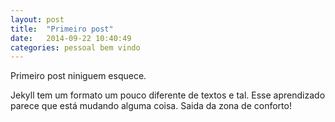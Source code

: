 ```yaml
---
layout: post
title:  "Primeiro post"
date:   2014-09-22 10:40:49
categories: pessoal bem vindo
---
```

Primeiro post niniguem esquece.

Jekyll tem um formato um pouco diferente de textos e tal. Esse aprendizado parece que está mudando alguma coisa. Saida da zona de conforto!


[jekyll]:      http://jekyllrb.com
[jekyll-gh]:   https://github.com/jekyll/jekyll
[jekyll-help]: https://github.com/jekyll/jekyll-help
